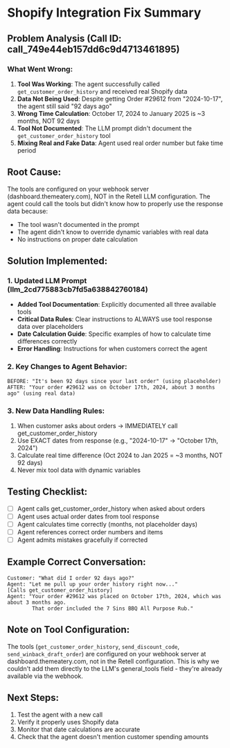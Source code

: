 # Shopify Integration Fix Summary

## Problem Analysis (Call ID: call_749e44eb157dd6c9d4713461895)

### What Went Wrong:
1. **Tool Was Working**: The agent successfully called `get_customer_order_history` and received real Shopify data
2. **Data Not Being Used**: Despite getting Order #29612 from "2024-10-17", the agent still said "92 days ago"
3. **Wrong Time Calculation**: October 17, 2024 to January 2025 is ~3 months, NOT 92 days
4. **Tool Not Documented**: The LLM prompt didn't document the `get_customer_order_history` tool
5. **Mixing Real and Fake Data**: Agent used real order number but fake time period

## Root Cause:
The tools are configured on your webhook server (dashboard.themeatery.com), NOT in the Retell LLM configuration. The agent could call the tools but didn't know how to properly use the response data because:
- The tool wasn't documented in the prompt
- The agent didn't know to override dynamic variables with real data
- No instructions on proper date calculation

## Solution Implemented:

### 1. Updated LLM Prompt (llm_2cd775883cb7fd5a638842760184)
- **Added Tool Documentation**: Explicitly documented all three available tools
- **Critical Data Rules**: Clear instructions to ALWAYS use tool response data over placeholders
- **Date Calculation Guide**: Specific examples of how to calculate time differences correctly
- **Error Handling**: Instructions for when customers correct the agent

### 2. Key Changes to Agent Behavior:
```
BEFORE: "It's been 92 days since your last order" (using placeholder)
AFTER: "Your order #29612 was on October 17th, 2024, about 3 months ago" (using real data)
```

### 3. New Data Handling Rules:
1. When customer asks about orders → IMMEDIATELY call get_customer_order_history
2. Use EXACT dates from response (e.g., "2024-10-17" → "October 17th, 2024")
3. Calculate real time difference (Oct 2024 to Jan 2025 = ~3 months, NOT 92 days)
4. Never mix tool data with dynamic variables

## Testing Checklist:
- [ ] Agent calls get_customer_order_history when asked about orders
- [ ] Agent uses actual order dates from tool response
- [ ] Agent calculates time correctly (months, not placeholder days)
- [ ] Agent references correct order numbers and items
- [ ] Agent admits mistakes gracefully if corrected

## Example Correct Conversation:
```
Customer: "What did I order 92 days ago?"
Agent: "Let me pull up your order history right now..."
[Calls get_customer_order_history]
Agent: "Your order #29612 was placed on October 17th, 2024, which was about 3 months ago. 
        That order included the 7 Sins BBQ All Purpose Rub."
```

## Note on Tool Configuration:
The tools (`get_customer_order_history`, `send_discount_code`, `send_winback_draft_order`) are configured on your webhook server at dashboard.themeatery.com, not in the Retell configuration. This is why we couldn't add them directly to the LLM's general_tools field - they're already available via the webhook.

## Next Steps:
1. Test the agent with a new call
2. Verify it properly uses Shopify data
3. Monitor that date calculations are accurate
4. Check that the agent doesn't mention customer spending amounts
